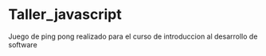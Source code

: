 # Taller_javascript

Juego de ping pong realizado para el curso de introduccion al desarrollo de software

